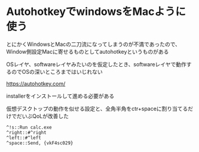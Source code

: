

# AutohotkeyでwindowsをMacように使う

とにかくWindowsとMacの二刀流になってしまうのが不満であったので、Window側設定Macに寄せるものとしてautohotkeyというものがある  

OSレイヤ、softwareレイヤみたいのを仮定したとき、softwareレイヤで動作するのでOSの深いところまではいじれない  

https://autohotkey.com/

installerをインストールして進める必要がある  

仮想デスクトップの動作を似せる設定と、全角半角をctr+spaceに割り当てるだけでだいぶQoLが改善した

```cosnole
^!s::Run calc.exe
^right::#^right
^left::#^left
^space::Send, {vkF4sc029}
```
